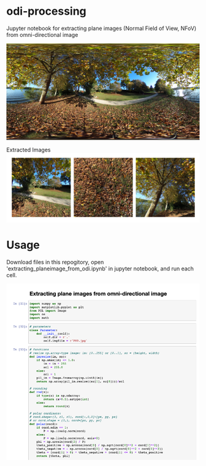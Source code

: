 # odi-processing
Jupyter notebook for extracting plane images (Normal Field of View, NFoV) from omni-directional image

![ODI](P89.JPG)

Extracted Images  
![ODI](extracted_images.png)

# Usage
Download files in this repogitory, open 'extracting_planeimage_from_odi.ipynb' in jupyter notebook, and run each cell.

![Jupyter Notebook Img](jupyter_notebook_img.png)
